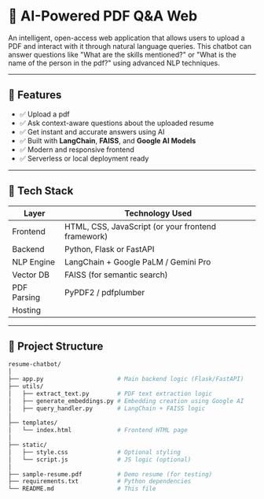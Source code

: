 # 📄 AI-Powered PDF Q&A Web

An intelligent, open-access web application that allows users to upload a PDF and interact with it through natural language queries. This chatbot can answer questions like "What are the skills mentioned?" or "What is the name of the person in the pdf?" using advanced NLP techniques.

---

## 🚀 Features

- ✅ Upload a pdf
- ✅ Ask context-aware questions about the uploaded resume
- ✅ Get instant and accurate answers using AI
- ✅ Built with **LangChain**, **FAISS**, and **Google AI Models**
- ✅ Modern and responsive frontend
- ✅ Serverless or local deployment ready

---

## 🧠 Tech Stack

| Layer        | Technology Used                          |
|-------------|-------------------------------------------|
| Frontend     | HTML, CSS, JavaScript (or your frontend framework) |
| Backend      | Python, Flask or FastAPI                 |
| NLP Engine   | LangChain + Google PaLM / Gemini Pro     |
| Vector DB    | FAISS (for semantic search)              |
| PDF Parsing  | PyPDF2 / pdfplumber                      |
| Hosting  | |   Streamlit

---

## 📂 Project Structure

```bash
resume-chatbot/
│
├── app.py                     # Main backend logic (Flask/FastAPI)
├── utils/
│   ├── extract_text.py        # PDF text extraction logic
│   ├── generate_embeddings.py # Embedding creation using Google AI
│   ├── query_handler.py       # LangChain + FAISS logic
│
├── templates/
│   └── index.html             # Frontend HTML page
│
├── static/
│   ├── style.css              # Optional styling
│   └── script.js              # JS logic (optional)
│
├── sample-resume.pdf          # Demo resume (for testing)
├── requirements.txt           # Python dependencies
└── README.md                  # This file
